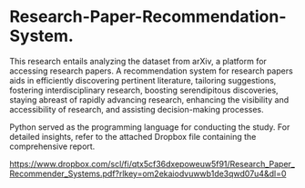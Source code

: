# Research-Paper-Recommendation-System.

This research entails analyzing the dataset from arXiv, a platform for accessing research papers. A recommendation system for research papers aids in efficiently discovering pertinent literature, tailoring suggestions, fostering interdisciplinary research, boosting serendipitous discoveries, staying abreast of rapidly advancing research, enhancing the visibility and accessibility of research, and assisting decision-making processes.

Python served as the programming language for conducting the study. For detailed insights, refer to the attached Dropbox file containing the comprehensive report.

https://www.dropbox.com/scl/fi/qtx5cf36dxepoweuw5f91/Research_Paper_Recommender_Systems.pdf?rlkey=om2ekaiodvuwwb1de3qwd07u4&dl=0
